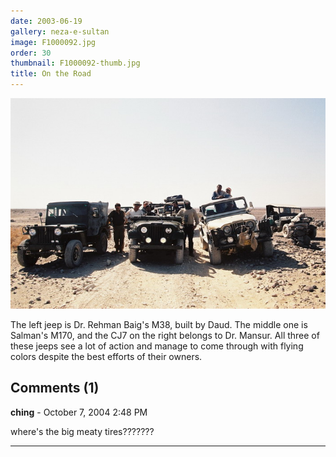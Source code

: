 ```yaml
---
date: 2003-06-19
gallery: neza-e-sultan
image: F1000092.jpg
order: 30
thumbnail: F1000092-thumb.jpg
title: On the Road
---
```


![On the Road](./F1000092.jpg)

The left jeep is Dr. Rehman Baig's M38, built by Daud. The middle one is Salman's M170, and the CJ7 on the right belongs to Dr. Mansur. All three of these jeeps see a lot of action and manage to come through with flying colors despite the best efforts of their owners.

<div id="comments">

## Comments (1)

**ching** - October  7, 2004  2:48 PM

where's the big meaty tires???????

---

</div>